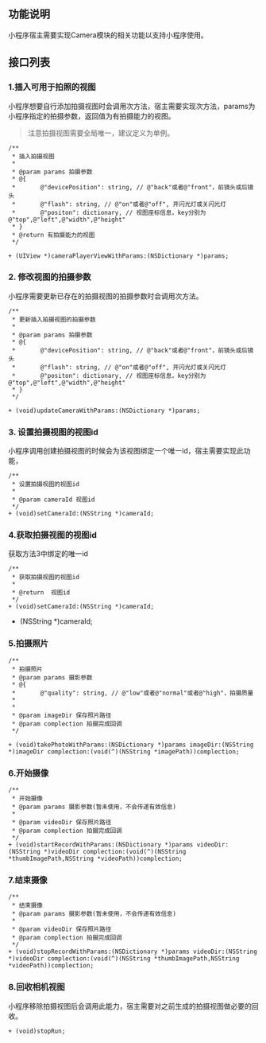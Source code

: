 ## 功能说明

小程序宿主需要实现Camera模块的相关功能以支持小程序使用。

## 接口列表


### 1.插入可用于拍照的视图

小程序想要自行添加拍摄视图时会调用次方法，宿主需要实现次方法，params为小程序指定的拍摄参数，返回值为有拍摄能力的视图。
> 注意拍摄视图需要全局唯一，建议定义为单例。

```
/**
 * 插入拍摄视图
 *
 * @param params 拍摄参数
 * @{
 *       @"devicePosition": string, // @"back"或者@"front"，前镜头或后镜头
 *       @"flash": string, // @"on"或者@"off", 开闪光灯或关闪光灯
 *       @"positon": dictionary, // 视图座标信息，key分别为@"top",@"left",@"width",@"height"
 * } 
 * @return 有拍摄能力的视图
 */

+ (UIView *)cameraPlayerViewWithParams:(NSDictionary *)params;
```

### 2. 修改视图的拍摄参数

小程序需要更新已存在的拍摄视图的拍摄参数时会调用次方法。

```
/**
 * 更新插入拍摄视图的拍摄参数
 *
 * @param params 拍摄参数
 * @{
 *       @"devicePosition": string, // @"back"或者@"front"，前镜头或后镜头
 *       @"flash": string, // @"on"或者@"off", 开闪光灯或关闪光灯
 *       @"positon": dictionary, // 视图座标信息，key分别为@"top",@"left",@"width",@"height"
 * } 
 */

+ (void)updateCameraWithParams:(NSDictionary *)params;
```

### 3. 设置拍摄视图的视图id

小程序调用创建拍摄视图的时候会为该视图绑定一个唯一id，宿主需要实现此功能，

```
/**
 * 设置拍摄视图的视图id
 *
 * @param cameraId 视图id
 */
+ (void)setCameraId:(NSString *)cameraId;
```

### 4.获取拍摄视图的视图id

获取方法3中绑定的唯一id

```
/**
 * 获取拍摄视图的视图id
 *
 * @return  视图id
 */
+ (void)setCameraId:(NSString *)cameraId;
```
+ (NSString *)cameraId;


### 5.拍摄照片

```
/**
 * 拍摄照片
 * @param params 摄影参数
 * @{
 *       @"quality": string, // @"low"或者@"normal"或者@"high"，拍摄质量
 *
 *
 * @param imageDir 保存照片路径
 * @param complection 拍摄完成回调
 */

+ (void)takePhotoWithParams:(NSDictionary *)params imageDir:(NSString *)imageDir complection:(void(^)(NSString *imagePath))complection;
```

### 6.开始摄像

```
/**
 * 开始摄像
 * @param params 摄影参数(暂未使用，不会传递有效信息)
 *
 * @param videoDir 保存照片路径
 * @param complection 拍摄完成回调
 */
+ (void)startRecordWithParams:(NSDictionary *)params videoDir:(NSString *)videoDir complection:(void(^)(NSString *thumbImagePath,NSString *videoPath))complection;
```

### 7.结束摄像
```
/**
 * 结束摄像
 * @param params 摄影参数(暂未使用，不会传递有效信息)
 *
 * @param videoDir 保存照片路径
 * @param complection 拍摄完成回调
 */
+ (void)stopRecordWithParams:(NSDictionary *)params videoDir:(NSString *)videoDir complection:(void(^)(NSString *thumbImagePath,NSString *videoPath))complection;
```


### 8.回收相机视图

小程序移除拍摄视图后会调用此能力，宿主需要对之前生成的拍摄视图做必要的回收。

```
+ (void)stopRun;
```
